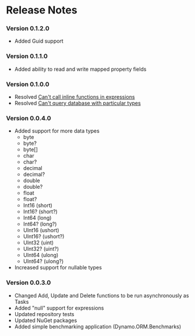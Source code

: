 # Release Notes

### Version 0.1.2.0
* Added Guid support

### Version 0.1.1.0
* Added ability to read and write mapped property fields

### Version 0.1.0.0
* Resolved [Can't call inline functions in expressions](https://github.com/marcodafonseca/Dynamo.ORM/issues/1)
* Resolved [Can't query database with particular types](https://github.com/marcodafonseca/Dynamo.ORM/issues/2)

### Version 0.0.4.0
* Added support for more data types
  * byte
  * byte?
  * byte[]
  * char
  * char?
  * decimal
  * decimal?
  * double
  * double?
  * float
  * float?
  * Int16 (short)
  * Int16? (short?)
  * Int64 (long)
  * Int64? (long?)
  * UInt16 (ushort)
  * UInt16? (ushort?)
  * UInt32 (uint)
  * UInt32? (uint?)
  * UInt64 (ulong)
  * UInt64? (ulong?)
* Increased support for nullable types

### Version 0.0.3.0

* Changed Add, Update and Delete functions to be run asynchronously as Tasks
* Added "null" support for expressions
* Updated repository tests
* Updated NuGet packages
* Added simple benchmarking application (Dynamo.ORM.Benchmarks)
